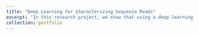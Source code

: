 ```yaml
---
title: "Deep Learning for Characterizing Sequence Reads"
excerpt: "In this research project, we show that using a deep learning based DNA language model we can achieve performance in sequence classification approaching the performance of standard mapping algorithms. The performance of our model was most comparable to the performance of mapping when the input sequences were mutated at a higher rate (0.1 snps per bp)."
collection: portfolio
---
```

